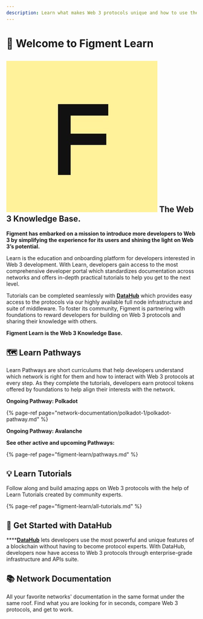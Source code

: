 ```yaml
---
description: Learn what makes Web 3 protocols unique and how to use them
---
```


# 👋 Welcome to Figment Learn

## ![](.gitbook/assets/vhhp1wl4_400x400-1-.jpg) The Web 3 Knowledge Base.

**Figment has embarked on a mission to introduce more developers to Web 3 by simplifying the experience for its users and shining the light on Web 3’s potential.**   
  
Learn is the education and onboarding platform for developers interested in Web 3 development. With Learn, developers gain access to the most comprehensive developer portal which standardizes documentation across networks and offers in-depth practical tutorials to help you get to the next level. 

Tutorials can be completed seamlessly with [**DataHub**](https://datahub.figment.io/sign_up) which provides easy access to the protocols via our highly available full node infrastructure and suite of middleware. To foster its community, Figment is partnering with foundations to reward developers for building on Web 3 protocols and sharing their knowledge with others. 

**Figment Learn is the Web 3 Knowledge Base.**

## 🗺 **Learn Pathways** 

Learn Pathways are short curriculums that help developers understand which network is right for them and how to interact with Web 3 protocols at every step. As they complete the tutorials, developers earn protocol tokens offered by foundations to help align their interests with the network. 

**Ongoing Pathway: Polkadot** 

{% page-ref page="network-documentation/polkadot-1/polkadot-pathway.md" %}

**Ongoing Pathway: Avalanche**

**See other active and upcoming Pathways:** 

{% page-ref page="figment-learn/pathways.md" %}

## 💡 **Learn Tutorials** 

Follow along and build amazing apps on Web 3 protocols with the help of Learn Tutorials created by community experts. 

{% page-ref page="figment-learn/all-tutorials.md" %}

## 🏁 **Get Started with DataHub** 

\*\*\*\*[**DataHub**](https://datahub.figment.io/sign_up) lets developers use the most powerful and unique features of a blockchain without having to become protocol experts. With DataHub, developers now have access to Web 3 protocols through enterprise-grade infrastructure and APIs suite. 

## 📚 Network **Documentation** 

All your favorite networks' documentation in the same format under the same roof. Find what you are looking for in seconds, compare Web 3 protocols, and get to work.


